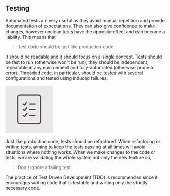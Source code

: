 ## Testing

Automated tests are very useful as they avoid manual repetition and provide documentation of expectations. They can also give confidence to make changes, however unclean tests have the opposite effect and can become a liability. This means that

> Test code should be just like production code

It should be readable and it should focus on a single concept. Tests should be fast to run (otherwise won't be run), they should be independent, repeatable in any environment and fully-automated (otherwise prone to error). Threaded code, in particular, should be tested with several configurations and tested using induced failures.

![Testing](./images/tests.png)

Just like production code, tests should be refactored. When refactoring or writing tests, aiming to keep the tests passing at all times will avoid situations where nothing works. When we make changes to the code or tests, we are validating the whole system not only the new feature so,

> Don't ignore a failing test

The practice of Test Driven Development (TDD) is recommended since it encourages writing code that is testable and writing only the strictly necessary code.
